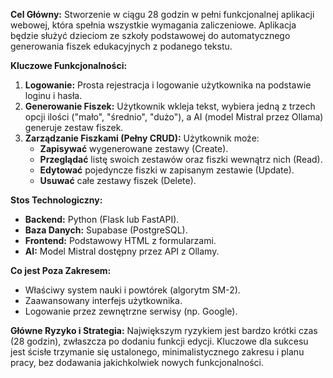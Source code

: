 **Cel Główny:**
Stworzenie w ciągu 28 godzin w pełni funkcjonalnej aplikacji webowej, która spełnia wszystkie wymagania zaliczeniowe. Aplikacja będzie służyć dzieciom ze szkoły podstawowej do automatycznego generowania fiszek edukacyjnych z podanego tekstu.

**Kluczowe Funkcjonalności:**
1.  **Logowanie:** Prosta rejestracja i logowanie użytkownika na podstawie loginu i hasła.
2.  **Generowanie Fiszek:** Użytkownik wkleja tekst, wybiera jedną z trzech opcji ilości ("mało", "średnio", "dużo"), a AI (model Mistral przez Ollama) generuje zestaw fiszek.
3.  **Zarządzanie Fiszkami (Pełny CRUD):** Użytkownik może:
    *   **Zapisywać** wygenerowane zestawy (Create).
    *   **Przeglądać** listę swoich zestawów oraz fiszki wewnątrz nich (Read).
    *   **Edytować** pojedyncze fiszki w zapisanym zestawie (Update).
    *   **Usuwać** całe zestawy fiszek (Delete).

**Stos Technologiczny:**
*   **Backend:** Python (Flask lub FastAPI).
*   **Baza Danych:** Supabase (PostgreSQL).
*   **Frontend:** Podstawowy HTML z formularzami.
*   **AI:** Model Mistral dostępny przez API z Ollamy.

**Co jest Poza Zakresem:**
*   Właściwy system nauki i powtórek (algorytm SM-2).
*   Zaawansowany interfejs użytkownika.
*   Logowanie przez zewnętrzne serwisy (np. Google).

**Główne Ryzyko i Strategia:**
Największym ryzykiem jest bardzo krótki czas (28 godzin), zwłaszcza po dodaniu funkcji edycji. Kluczowe dla sukcesu jest ścisłe trzymanie się ustalonego, minimalistycznego zakresu i planu pracy, bez dodawania jakichkolwiek nowych funkcjonalności.
